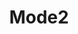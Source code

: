 ---
title: Mode2
permalink: /docs/StandardLibrary#Mode2
parent: Standard Library
has_children: false
nav_order: {navOrder}
---